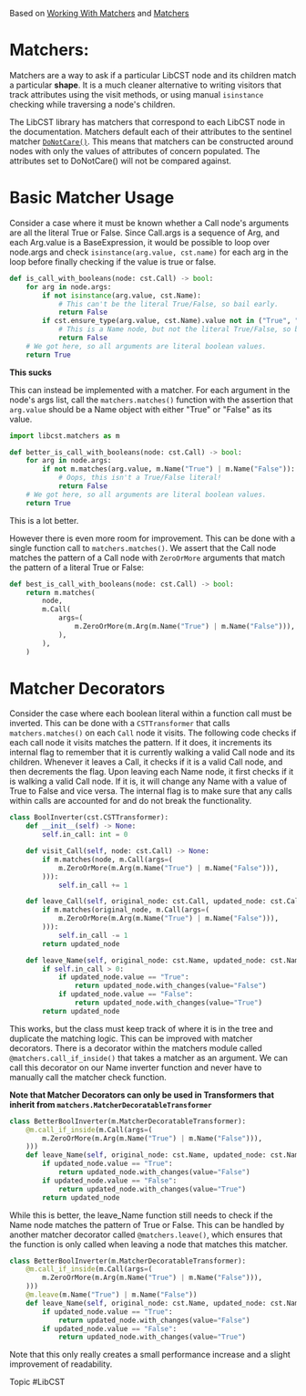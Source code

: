 Based on [Working With Matchers](https://libcst.readthedocs.io/en/latest/matchers_tutorial.html) and [Matchers ](https://libcst.readthedocs.io/en/latest/matchers.html)
# Matchers:
Matchers are a way to ask if a particular LibCST node and its children match a particular **shape**. It is a much cleaner alternative to writing visitors that track attributes using the visit methods, or using manual `isinstance` checking while traversing a node's children. 

The LibCST library has matchers that correspond to each LibCST node in the documentation. Matchers default each of their attributes to the sentinel matcher [`DoNotCare()`](https://libcst.readthedocs.io/en/latest/matchers.html#libcst.matchers.DoNotCare "libcst.matchers.DoNotCare"). This means that matchers can be constructed around nodes with only the values of attributes of concern populated. The attributes set to DoNotCare() will not be compared against.

# Basic Matcher Usage
Consider a case where it must be known whether a Call node's arguments are all the literal True or False. Since Call.args is a sequence of Arg, and each Arg.value is a BaseExpression, it would be possible to loop over node.args and check `isinstance(arg.value, cst.name)` for each arg in the loop before finally checking if the value is true or false. 
```python
def is_call_with_booleans(node: cst.Call) -> bool:
    for arg in node.args:
        if not isinstance(arg.value, cst.Name):
            # This can't be the literal True/False, so bail early.
            return False
        if cst.ensure_type(arg.value, cst.Name).value not in ("True", "False"):
            # This is a Name node, but not the literal True/False, so bail.
            return False
    # We got here, so all arguments are literal boolean values.
    return True
```
**This sucks**

This can instead be implemented with a matcher. For each argument in the node's args list, call the `matchers.matches()` function with the assertion that `arg.value` should be a Name object with either "True" or "False" as its value.

```python
import libcst.matchers as m

def better_is_call_with_booleans(node: cst.Call) -> bool:
    for arg in node.args:
        if not m.matches(arg.value, m.Name("True") | m.Name("False")):
            # Oops, this isn't a True/False literal!
            return False
    # We got here, so all arguments are literal boolean values.
    return True
```
This is a lot better.

However there is even more room for improvement. This can be done with a single function call to `matchers.matches()`. We assert that the Call node matches the pattern of a Call node with `ZeroOrMore` arguments that match the pattern of a literal True or False:

```python
def best_is_call_with_booleans(node: cst.Call) -> bool:
    return m.matches(
        node,
        m.Call(
            args=(
                m.ZeroOrMore(m.Arg(m.Name("True") | m.Name("False"))),
            ),
        ),
    )
```

# Matcher Decorators
Consider the case where each boolean literal within a function call must be inverted. This can be done with a `CSTTransformer` that calls `matchers.matches()` on each `Call` node it visits. The following code checks if each call node it visits matches the pattern. If it does, it increments its internal flag to remember that it is currently walking a valid Call node and its children. 
Whenever it leaves a Call, it checks if it is a valid Call node, and then decrements the flag. Upon leaving each Name node, it first checks if it is walking a valid Call node. If it is, it will change any Name with a value of True to False and vice versa. The internal flag is to make sure that any calls within calls are accounted for and do not break the functionality. 

```python
class BoolInverter(cst.CSTTransformer):
    def __init__(self) -> None:
        self.in_call: int = 0

    def visit_Call(self, node: cst.Call) -> None:
        if m.matches(node, m.Call(args=(
            m.ZeroOrMore(m.Arg(m.Name("True") | m.Name("False"))),
        ))):
            self.in_call += 1

    def leave_Call(self, original_node: cst.Call, updated_node: cst.Call) -> cst.Call:
        if m.matches(original_node, m.Call(args=(
            m.ZeroOrMore(m.Arg(m.Name("True") | m.Name("False"))),
        ))):
            self.in_call -= 1
        return updated_node

    def leave_Name(self, original_node: cst.Name, updated_node: cst.Name) -> cst.Name:
        if self.in_call > 0:
            if updated_node.value == "True":
                return updated_node.with_changes(value="False")
            if updated_node.value == "False":
                return updated_node.with_changes(value="True")
        return updated_node
```
This works, but the class must keep track of where it is in the tree and duplicate the matching logic. This can be improved with matcher decorators. There is a decorator within the matchers module called `@matchers.call_if_inside()` that takes a matcher as an argument. We can call this decorator on our Name inverter function and never have to manually call the matcher check function. 

**Note that Matcher Decorators can only be used in Transformers that inherit from `matchers.MatcherDecoratableTransformer`**
```python
class BetterBoolInverter(m.MatcherDecoratableTransformer):
    @m.call_if_inside(m.Call(args=(
        m.ZeroOrMore(m.Arg(m.Name("True") | m.Name("False"))),
    )))
    def leave_Name(self, original_node: cst.Name, updated_node: cst.Name) -> cst.Name:
        if updated_node.value == "True":
            return updated_node.with_changes(value="False")
        if updated_node.value == "False":
            return updated_node.with_changes(value="True")
        return updated_node
```
While this is better, the leave_Name function still needs to check if the Name node matches the pattern of True or False. This can be handled by another matcher decorator called `@matchers.leave()`, which ensures that the function is only called when leaving a node that matches this matcher.
```python
class BetterBoolInverter(m.MatcherDecoratableTransformer):
    @m.call_if_inside(m.Call(args=(
        m.ZeroOrMore(m.Arg(m.Name("True") | m.Name("False"))),
    )))
    @m.leave(m.Name("True") | m.Name("False"))
    def leave_Name(self, original_node: cst.Name, updated_node: cst.Name) -> cst.Name:
        if updated_node.value == "True":
            return updated_node.with_changes(value="False")
        if updated_node.value == "False":
            return updated_node.with_changes(value="True")
```
Note that this only really creates a small performance increase and a slight improvement of readability.

Topic #LibCST